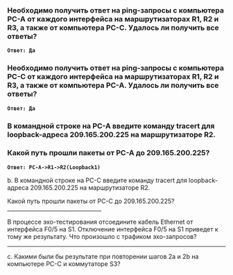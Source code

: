 
### Необходимо получить ответ на ping-запросы с компьютера PC-A от каждого интерфейса на маршрутизаторах R1, R2 и R3, а также от компьютера PC-C. Удалось ли получить все ответы?

**`Ответ: Да`**

### Необходимо получить ответ на ping-запросы с компьютера PC-C от каждого интерфейса на маршрутизаторах R1, R2 и R3, а также от компьютера PC-A. Удалось ли получить все ответы?

**`Ответ: Да`**

### В командной строке на PC-A введите команду tracert для loopback-адреса 209.165.200.225 на маршрутизаторе R2.


### Какой путь прошли пакеты от PC-A до 209.165.200.225? ###

**`Ответ: PC-A->R1->R2(Loopback1)`**

b. В командной строке на PC-С введите команду tracert для loopback-адреса 209.165.200.225 на
маршрутизаторе R2.

Какой путь прошли пакеты от PC-C до 209.165.200.225? __________________________________

В процессе эхо-тестирования отсоедините кабель Ethernet от интерфейса F0/5 на S1. Отключение
интерфейса F0/5 на S1 приведет к тому же результату.
Что произошло с трафиком эхо-запросов?

____________________________________________________________________________________
c. Какими были бы результате при повторении шагов 2a и 2b на компьютере PC-C и коммутаторе S3?
